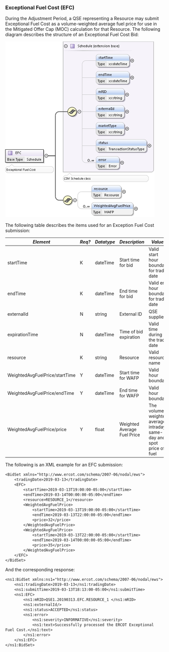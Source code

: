 ### Exceptional Fuel Cost (EFC)

During the Adjustment Period, a QSE representing a Resource may submit
Exceptional Fuel Cost as a volume-weighted average fuel price for use
in the Mitigated Offer Cap (MOC) calculation for that Resource. The
following diagram describes the structure of an Exceptional Fuel Cost
Bid:

![EFC Bid Structure](../Images/EFC_Bid_Structure.jpeg)

The following table describes the items used for an Exception Fuel Cost submission:

| *Element*                      | *Req?* | *Datatype* | *Description*               | *Values*                                                              |
|--------------------------------|--------|------------|-----------------------------|-----------------------------------------------------------------------|
| startTime                      | K      | dateTime   | Start time for bid          | Valid start hour boundary for trade date                              |
| endTime                        | K      | dateTime   | End time for bid            | Valid end hour boundary for trade date                                |
| externalId                     | N      | string     | External ID                 | QSE supplied                                                          |
| expirationTime                 | N      | dateTime   | Time of bid expiration      | Valid time during the trade date                                      |
| resource                       | K      | string     | Resource                    | Valid resource name                                                   |
| WeightedAvgFuelPrice/startTime | Y      | dateTime   | Start time for WAFP         | Valid hour boundary                                                   |
| WeightedAvgFuelPrice/endTime   | Y      | dateTime   | End time for WAFP           | Valid hour boundary                                                   |
| WeightedAvgFuelPrice/price     | Y      | float      | Weighted Average Fuel Price | The volume-weighted average intraday, same-day and spot price of fuel |

The following is an XML example for an EFC submission:

~~~
<BidSet xmlns="http://www.ercot.com/schema/2007-06/nodal/ews">
    <tradingDate>2019-03-13</tradingDate>
    <EFC>
        <startTime>2019-03-13T19:00:00-05:00</startTime>
        <endTime>2019-03-14T00:00:00-05:00</endTime>
        <resource>RESOURCE_1</resource>
        <WeightedAvgFuelPrice>
            <startTime>2019-03-13T19:00:00-05:00</startTime>
            <endTime>2019-03-13T22:00:00-05:00</endTime>
            <price>32</price>
        </WeightedAvgFuelPrice>
        <WeightedAvgFuelPrice>
            <startTime>2019-03-13T22:00:00-05:00</startTime>
            <endTime>2019-03-14T00:00:00-05:00</endTime>
            <price>35</price>
        </WeightedAvgFuelPrice>
    </EFC>
</BidSet>
~~~

And the corresponding response:

~~~
<ns1:BidSet xmlns:ns1="http://www.ercot.com/schema/2007-06/nodal/ews">
    <ns1:tradingDate>2019-03-13</ns1:tradingDate>
    <ns1:submitTime>2019-03-13T18:13:00-05:00</ns1:submitTime>
    <ns1:EFC>
        <ns1:mRID>QSE1.20190313.EFC.RESOURCE_1 </ns1:mRID>
        <ns1:externalId/>
        <ns1:status>ACCEPTED</ns1:status>
        <ns1:error>
            <ns1:severity>INFORMATIVE</ns1:severity>
            <ns1:text>Successfully processed the ERCOT Exceptional Fuel Cost.</ns1:text>
        </ns1:error>			
    </ns1:EFC>
</ns1:BidSet>
~~~
